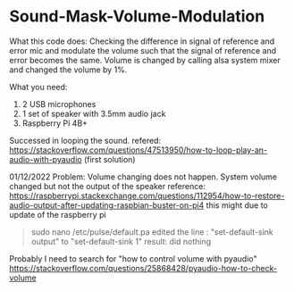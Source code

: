 # Sound-Mask-Volume-Modulation
What this code does:
Checking the difference in signal of reference and error mic and modulate the volume such that the signal of reference and error becomes the same.
Volume is changed by calling alsa system mixer and changed the volume by 1%.


What you need:
1. 2 USB microphones
2. 1 set of speaker with 3.5mm audio jack
3. Raspberry Pi 4B+

Successed in looping the sound. refered: https://stackoverflow.com/questions/47513950/how-to-loop-play-an-audio-with-pyaudio (first solution)

01/12/2022
Problem: Volume changing does not happen. System volume changed but not the output of the speaker
reference: https://raspberrypi.stackexchange.com/questions/112954/how-to-restore-audio-output-after-updating-raspbian-buster-on-pi4
this might due to update of the raspberry pi
> sudo nano /etc/pulse/default.pa
edited the line : "set-default-sink output" to "set-default-sink 1"
result: did nothing

Probably I need to search for "how to control volume with pyaudio"
https://stackoverflow.com/questions/25868428/pyaudio-how-to-check-volume
